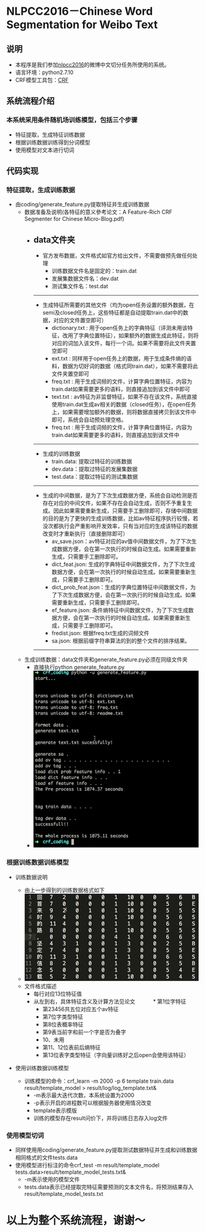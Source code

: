 NLPCC2016－Chinese Word Segmentation for Weibo Text
=========
## 说明
* 本程序是我们参加[nlpcc2016](http://tcci.ccf.org.cn/conference/2016/pages/page05_evadata.html)的微博中文切分任务所使用的系统。
* 语言环境：python2.7.10
* CRF模型工具包：[CRF](https://taku910.github.io/crfpp/)

## 系统流程介绍
### 本系统采用条件随机场训练模型，包括三个步骤
* 特征提取，生成特征训练数据
* 根据训练数据训练得到分词模型
* 使用模型对文本进行切词
  
## 代码实现
### 特征提取，生成训练数据
* 由coding/generate_feature.py提取特征并生成训练数据
    * 数据准备及说明(各特征的意义參考论文：A Feature-Rich CRF Segmenter for Chinese Micro-Blog.pdf)
        * data文件夹
            ----
            * 官方发布数据，文件格式如官方给出文件，不需要做预先做任何处理
                * 训练数据文件名是固定的：train.dat
                * 发展集数据文件名：dev.dat
                * 测试集文件名：test.dat
            ----
            * 生成特征所需要的其他文件（均为open任务设置的额外数据，在semi及closed任务上，这些特征都是自动提取train.dat中的数据，对应的文件置空即可）
                * dictionary.txt : 用于open任务上的字典特征（评测未用该特征，改用了字典位置特征），如果额外的数据生成此特征，则将对应的词加入该文件，每行一个词。如果不需要将此文件夹置空即可
                * ext.txt :  同样用于open任务上的数据，用于生成条件熵的语料，数据为切好词的数据（格式同train.dat），如果不需要将此文件夹置空即可
                * freq.txt : 用于生成词频的文件，计算字典位置特征，内容为train.dat如果需要更多的语料，则直接追加到该文件中即可
                * text.txt : av特征为非监督特征，如果不存在该文件，系统直接使用train.dat生成av相关的数据（closed任务），在open任务上，如果需要增加额外的数据，则将数据直接拷贝到该文件中即可，系统会自动预处理空格。                    
                * freq.txt : 用于生成词频的文件，计算字典位置特征，内容为train.dat如果需要更多的语料，则直接追加到该文件中
            ----
            * 生成的训练数据
                * train.data: 提取过特征的训练数据
                * dev.data：提取过特征的发展集数据
                * test.data：提取过特征的测试集数据
            ----
            * 生成的中间数据，是为了下次生成数据方便，系统会自动检测是否存在对应的中间文件，如果不存在会自动生成，否则不予重复生成。因此如果需要重新生成，只需要手工删除即可，存储中间数据的目的是为了更快的生成训练数据，比如av特征程序执行较慢，若没次都执行会严重影响开发效率，只有当对应的生成该特征的数据改变时才重新执行（直接删除即可）
                * av_save.json：av特征对应的av值中间数据文件，为了下次生成数据方便，会在第一次执行的时候自动生成。如果需要重新生成，只需要手工删除即可。
                * dict_feat.json: 生成的字典特征中间数据文件，为了下次生成数据方便，会在第一次执行的时候自动生成。如果需要重新生成，只需要手工删除即可。
                * dict_prob_feat.json：生成的字典位置特征中间数据文件，为了下次生成数据方便，会在第一次执行的时候自动生成。如果需要重新生成，只需要手工删除即可。
                * ef_feature.json: 条件熵特征中间数据文件，为了下次生成数据方便，会在第一次执行的时候自动生成。如果需要重新生成，只需要手工删除即可。
                * fredist.json: 根据freq.txt生成的词频文件
                * sa.json: 根据前缀字符串算法的到的整个文件的排序结果。
            ----
    * 生成训练数据：data文件夹和generate_feature.py必须在同级文件夹
         * 直接执行python generate_feature.py
         * ![generate feature](https://github.com/sunflowerlyb/nlpcc2016/raw/master/others/generate_feature.png)
### 根据训练数据训练模型
* 训练数据说明
    * 由上一步得到的训练数据格式如下
    * ![train data](https://github.com/sunflowerlyb/nlpcc2016/raw/master/others/train_data.png) 
    * 文件格式描述
        * 每行对应13位特征值
        * 从左到右，具体特征含义及计算方法见论文 
            * 第1位字特征
            * 第23456共五位对应五个av特征
            * 第7位字类型特征
            * 第8位表概率特征
            * 第9表当前字和前一个字是否为叠字
            * 10、未用
            * 第11、12位表前后熵特征
            * 第13位表字类型特征（字向量训练好之后open会使用该特征）

* 使用训练数据训练模型
    * 训练模型的命令：crf_learn -m 2000 -p 6 template train.data result/template_model > result/log/log_template.txt&
        * -m表示最大迭代次数，本系统设置为2000
        * -p表示开启的进程数可以根据服务器使用情况改变
        * template表示模版
        * 训练的模型存在result问价下，并将训练日志存入log文件
### 使用模型切词
* 同样使用用coding/generate_feature.py提取测试数据特征并生成和训练数据相同格式的文件tests.data
* 使用模型进行标注的命令crf_test -m result/template_model tests.data>result/template_model_tests.txt&
    * -m表示使用的模型文件
    * tests.data表示已经提取完特征需要预测的文本文件名，将预测结果存入result/template_model_tests.txt
# 以上为整个系统流程，谢谢～

